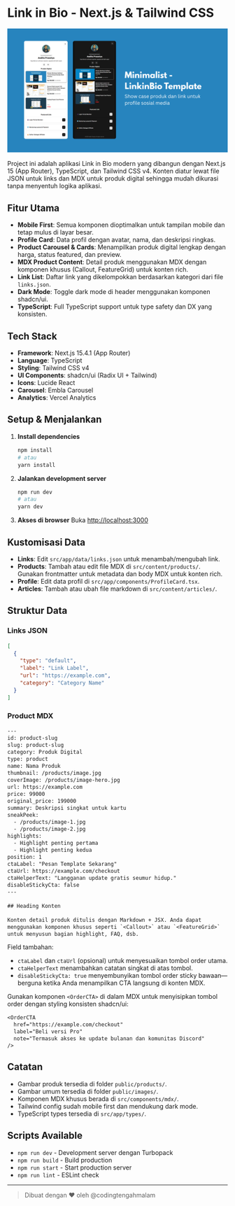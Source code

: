# Link in Bio - Next.js & Tailwind CSS

![Link in Bio](public/images/linkinbio.png)

Project ini adalah aplikasi Link in Bio modern yang dibangun dengan Next.js 15 (App Router), TypeScript, dan Tailwind CSS v4. Konten diatur lewat file JSON untuk links dan MDX untuk produk digital sehingga mudah dikurasi tanpa menyentuh logika aplikasi.

## Fitur Utama
- **Mobile First**: Semua komponen dioptimalkan untuk tampilan mobile dan tetap mulus di layar besar.
- **Profile Card**: Data profil dengan avatar, nama, dan deskripsi ringkas.
- **Product Carousel & Cards**: Menampilkan produk digital lengkap dengan harga, status featured, dan preview.
- **MDX Product Content**: Detail produk menggunakan MDX dengan komponen khusus (Callout, FeatureGrid) untuk konten rich.
- **Link List**: Daftar link yang dikelompokkan berdasarkan kategori dari file `links.json`.
- **Dark Mode**: Toggle dark mode di header menggunakan komponen shadcn/ui.
- **TypeScript**: Full TypeScript support untuk type safety dan DX yang konsisten.

## Tech Stack
- **Framework**: Next.js 15.4.1 (App Router)
- **Language**: TypeScript
- **Styling**: Tailwind CSS v4
- **UI Components**: shadcn/ui (Radix UI + Tailwind)
- **Icons**: Lucide React
- **Carousel**: Embla Carousel
- **Analytics**: Vercel Analytics

## Setup & Menjalankan
1. **Install dependencies**
   ```bash
   npm install
   # atau
   yarn install
   ```
2. **Jalankan development server**
   ```bash
   npm run dev
   # atau
   yarn dev
   ```
3. **Akses di browser**
   Buka [http://localhost:3000](http://localhost:3000)

## Kustomisasi Data
- **Links**: Edit `src/app/data/links.json` untuk menambah/mengubah link.
- **Products**: Tambah atau edit file MDX di `src/content/products/`. Gunakan frontmatter untuk metadata dan body MDX untuk konten rich.
- **Profile**: Edit data profil di `src/app/components/ProfileCard.tsx`.
- **Articles**: Tambah atau ubah file markdown di `src/content/articles/`.

## Struktur Data

### Links JSON
```json
[
  {
    "type": "default",
    "label": "Link Label",
    "url": "https://example.com",
    "category": "Category Name"
  }
]
```

### Product MDX
```mdx
---
id: product-slug
slug: product-slug
category: Produk Digital
type: product
name: Nama Produk
thumbnail: /products/image.jpg
coverImage: /products/image-hero.jpg
url: https://example.com
price: 99000
original_price: 199000
summary: Deskripsi singkat untuk kartu
sneakPeek:
  - /products/image-1.jpg
  - /products/image-2.jpg
highlights:
  - Highlight penting pertama
  - Highlight penting kedua
position: 1
ctaLabel: "Pesan Template Sekarang"
ctaUrl: https://example.com/checkout
ctaHelperText: "Langganan update gratis seumur hidup."
disableStickyCta: false
---

## Heading Konten

Konten detail produk ditulis dengan Markdown + JSX. Anda dapat menggunakan komponen khusus seperti `<Callout>` atau `<FeatureGrid>` untuk menyusun bagian highlight, FAQ, dsb.
```

Field tambahan:
- `ctaLabel` dan `ctaUrl` (opsional) untuk menyesuaikan tombol order utama.
- `ctaHelperText` menambahkan catatan singkat di atas tombol.
- `disableStickyCta: true` menyembunyikan tombol order sticky bawaan—berguna ketika Anda menampilkan CTA langsung di konten MDX.

Gunakan komponen `<OrderCTA>` di dalam MDX untuk menyisipkan tombol order dengan styling konsisten shadcn/ui:

```mdx
<OrderCTA
  href="https://example.com/checkout"
  label="Beli versi Pro"
  note="Termasuk akses ke update bulanan dan komunitas Discord"
/>
```

## Catatan
- Gambar produk tersedia di folder `public/products/`.
- Gambar umum tersedia di folder `public/images/`.
- Komponen MDX khusus berada di `src/components/mdx/`.
- Tailwind config sudah mobile first dan mendukung dark mode.
- TypeScript types tersedia di `src/app/types/`.

## Scripts Available
- `npm run dev` - Development server dengan Turbopack
- `npm run build` - Build production
- `npm run start` - Start production server
- `npm run lint` - ESLint check

---

> Dibuat dengan ❤️ oleh @codingtengahmalam
